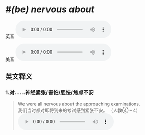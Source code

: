 # ***\#(be) nervous about*** 
英音
<audio src="./media/(be) nervous about1.aac" controls="controls"></audio>

美音
<audio src="./media/(be) nervous about2.aac" controls="controls"></audio>



  

英文释义
---
### 1.**对……神经紧张/害怕/胆怯/焦虑不安**  

 > We were all nervous about the approaching examinations.  
 > 我们当时都对即将到来的考试感到紧张不安。  （人教④ – 4）  
<audio src="./media/nervous-1.aac" controls="controls"></audio>


